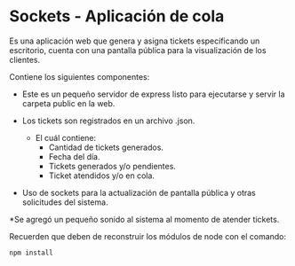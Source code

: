 # Sockets - Aplicación de cola

Es una aplicación web que genera y asigna tickets específicando un escritorio, cuenta con una pantalla pública para la visualización de los clientes.

Contiene los siguientes componentes:

- Este es un pequeño servidor de express listo para ejecutarse y servir la carpeta public en la web.

- Los tickets son registrados en un archivo .json.
    + El cuál contiene:
        * Cantidad de tickets generados.
        * Fecha del día.
        * Tickets generados y/o pendientes.
        * Ticket atendidos y/o en cola.

- Uso de sockets para la actualización de pantalla pública y otras solicitudes del sistema.

*Se agregó un pequeño sonido al sistema al momento de atender tickets.

Recuerden que deben de reconstruir los módulos de node con el comando:

```
npm install
```